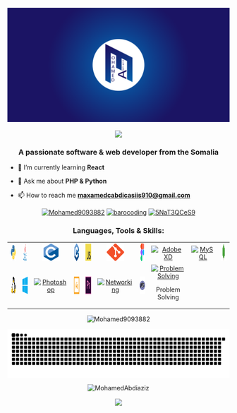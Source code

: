 <p align="center">
  <img src="https://github.com/MohamedAbdiaziz/MohamedAbdiaziz/blob/main/Untitled-1-4-01.png">
  
  <div id="badges" align="center">
  <img align="center" src="https://readme-typing-svg.herokuapp.com?color=63CF15&lines=🥇+I'm+Mohamed+Abdiaziz+🥇">
  </div>
</p>



<p align="center">
 <h3 align="center">A passionate software & web developer from the Somalia</h3>

- 🌱 I’m currently learning **React**

- 💬 Ask me about **PHP & Python**

- 📫 How to reach me **maxamedcabdicasiis910@gmail.com**
</p>

<p align="center">  
  <a href="https://www.instagram.com/maxamed9093882/" target="blank"><img align="center" src="https://raw.githubusercontent.com/rahuldkjain/github-profile-readme-generator/master/src/images/icons/Social/instagram.svg" alt="Mohamed9093882" height="30" width="40" /></a>
  <a href="https://t.me/Mohamed_Abdiaziiz" target="blank"><img align="center" src="https://raw.githubusercontent.com/rahuldkjain/github-profile-readme-generator/master/src/images/icons/Social/telegram.svg" alt="barocoding" height="30" width="40" /></a>
  <a href="https://www.linkedin.com/in/mohamed-hassan-6498a2259/" target="blank"><img align="center" src="https://raw.githubusercontent.com/rahuldkjain/github-profile-readme-generator/master/src/images/icons/Social/linked-in-alt.svg" alt="5NaT3QCeS9" height="30" width="40" /></a>
  
</p>

<p align="center"> 
<h3 align="center">Languages, Tools & Skills:</h3>
<table align="center">
  <tr>
    <td align="center">
      <a href="https://www.python.org/" target="_blank" rel="noreferrer">
        <img src="https://raw.githubusercontent.com/devicons/devicon/master/icons/python/python-original.svg" alt="Python" width="40" height="40"/>
      </a>
    </td>
    <td align="center">
      <a href="https://www.java.com" target="_blank" rel="noreferrer">
        <img src="https://raw.githubusercontent.com/devicons/devicon/master/icons/java/java-original.svg" alt="Java" width="40" height="40"/>
      </a>
    </td>
    <td align="center">
      <a href="https://www.cprogramming.com/" target="_blank" rel="noreferrer">
        <img src="https://raw.githubusercontent.com/devicons/devicon/master/icons/c/c-original.svg" alt="C" width="40" height="40"/>
      </a>
    </td>
    <td align="center">
      <a href="https://www.w3schools.com/cpp/" target="_blank" rel="noreferrer">
        <img src="https://raw.githubusercontent.com/devicons/devicon/master/icons/cplusplus/cplusplus-original.svg" alt="C++" width="40" height="40"/>
      </a>
    </td>
    <td align="center">
      <a href="https://developer.mozilla.org/en-US/docs/Web/JavaScript" target="_blank" rel="noreferrer">
        <img src="https://raw.githubusercontent.com/devicons/devicon/master/icons/javascript/javascript-original.svg" alt="JavaScript" width="40" height="40"/>
      </a>
    </td>
    <td align="center">
      <a href="https://git-scm.com/" target="_blank" rel="noreferrer">
        <img src="https://raw.githubusercontent.com/devicons/devicon/master/icons/git/git-original.svg" alt="Git" width="40" height="40"/>
      </a>
    </td>
    <td align="center">
      <a href="https://www.figma.com/" target="_blank" rel="noreferrer">
        <img src="https://raw.githubusercontent.com/devicons/devicon/master/icons/figma/figma-original.svg" alt="Figma" width="40" height="40"/>
      </a>
    </td>
    <td align="center">
      <a href="https://www.adobe.com/products/xd.html" target="_blank" rel="noreferrer">
        <img src="https://helpx.adobe.com/content/dam/help/mnemonics/xd_app_RGB_2017.svg" alt="Adobe XD" width="40" height="40"/>
      </a>
    </td>
    <td align="center">
      <a href="https://www.mysql.com/" target="_blank" rel="noreferrer">
        <img src="https://labs.mysql.com/common/logos/mysql-logo.svg?v2" alt="MySQL" width="40" height="40"/>
      </a>
    </td>
    <td align="center">
      <a href="https://www.mongodb.com/" target="_blank" rel="noreferrer">
        <img src="https://raw.githubusercontent.com/devicons/devicon/master/icons/mongodb/mongodb-original.svg" alt="MongoDB" width="40" height="40"/>
      </a>
    </td>
  </tr>
  <tr>
    <td align="center">
      <a href="https://ubuntu.com/" target="_blank" rel="noreferrer">
        <img src="https://raw.githubusercontent.com/devicons/devicon/master/icons/linux/linux-original.svg" alt="Linux" width="40" height="40"/>
      </a>
    </td>
    <td align="center">
      <a href="https://www.microsoft.com/en-us/windows" target="_blank" rel="noreferrer">
        <img src="https://raw.githubusercontent.com/devicons/devicon/master/icons/windows8/windows8-original.svg" alt="Windows" width="40" height="40"/>
      </a>
    </td>
    <td align="center">
      <a href="https://www.adobe.com/products/photoshop.html" target="_blank" rel="noreferrer">
        <img src="https://www.adobe.com/cc-shared/assets/img/product-icons/svg/photoshop-40.svg" alt="Photoshop" width="40" height="40"/>
      </a>
    </td>
    <td align="center">
      <a href="https://www.adobe.com/products/illustrator.html" target="_blank" rel="noreferrer">
        <img src="https://raw.githubusercontent.com/devicons/devicon/master/icons/illustrator/illustrator-line.svg" alt="Illustrator" width="40" height="40"/>
      </a>
    </td>
    <td align="center">
      <a href="https://www.adobe.com/products/premiere.html" target="_blank" rel="noreferrer">
        <img src="https://raw.githubusercontent.com/devicons/devicon/master/icons/premierepro/premierepro-original.svg" alt="Premiere Pro" width="40" height="40"/>
      </a>
    </td>
    <td align="center">
      <a href="https://www.cisco.com/" target="_blank" rel="noreferrer">
        <img src="https://upload.wikimedia.org/wikipedia/commons/6/64/Cisco_logo.svg" alt="Networking" width="40" height="40"/>
      </a>
    </td>
    <td align="center">
      <a href="https://www.php.net/" target="_blank" rel="noreferrer">
        <img src="https://raw.githubusercontent.com/devicons/devicon/master/icons/php/php-original.svg" alt="PHP" width="40" height="40"/>
      </a>
    </td>
    <td align="center">
      <a href="#" target="_blank" rel="noreferrer">
        <img src="https://th.bing.com/th/id/OIP.4OSnNR6lJrnzfKZ6cT-R6gHaHk?rs=1&pid=ImgDetMain" alt="Problem Solving" width="40" height="40"/>
      </a>
      <p>Problem Solving</p>
    </td>
  </tr>
</table>

<p align="center"> <img src="https://komarev.com/ghpvc/?username=MohamedAbdiaziz&label=Profile%20views&color=0e75b6&style=flat" alt="Mohamed9093882" /> </p>


<a href="https://github.com/MohamedAbdiaziz/">
  <img align="center" src="https://raw.githubusercontent.com/plexpt/plexpt/snake/github-snake.svg">
  </a>
 
<p align="center"> 
<img align="center" src="https://github-readme-stats.vercel.app/api/top-langs?username=MohamedAbdiaziz&show_icons=true&theme=radical&locale=en&layout=compact" alt="MohamedAbdiaziz" />
</p>
 
<p align="center">
<img align="center" src="https://github-readme-stats.vercel.app/api?username=MohamedAbdiaziz&theme=highcontrast&show_icons=true&count_private=true">
</p>
<br/>

